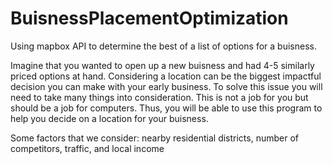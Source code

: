 # BuisnessPlacementOptimization
Using mapbox API to determine the best of a list of options for a buisness.

Imagine that you wanted to open up a new buisness and had 4-5 similarly priced options at hand. Considering a location can be the biggest impactful decision you can make with your early business. To solve this issue you will need to take many things into consideration. This is not a job for you but should be a job for computers. Thus, you will be able to use this program to help you decide on a location for your buisness.

Some factors that we consider: nearby residential districts, number of competitors, traffic, and local income


